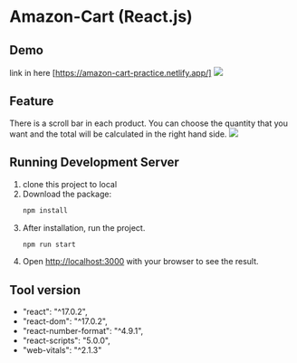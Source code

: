 # Amazon-Cart (React.js)

## Demo
link in here [https://amazon-cart-practice.netlify.app/]
![](https://github.com/ycl818/Amazon-Cart/blob/master/public/20220201-amazon.gif)


## Feature
There is a scroll bar in each product. You can choose the quantity that you want and the total will be calculated in the right hand side.
![](https://github.com/ycl818/Amazon-Cart/blob/master/public/20220125_amazon-2.PNG)

## Running Development Server
1. clone this project to local
2. Download the package:
    ```bash
   npm install
   ```
3. After installation, run the project.
    ```bash
   npm run start
   ```
4. Open [http://localhost:3000](http://localhost:3000) with your browser to see the result.


## Tool version
 - "react": "^17.0.2",
 - "react-dom": "^17.0.2",
 - "react-number-format": "^4.9.1",
 - "react-scripts": "5.0.0",
 - "web-vitals": "^2.1.3"
